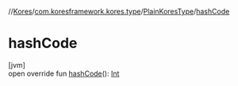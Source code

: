 //[Kores](../../../index.md)/[com.koresframework.kores.type](../index.md)/[PlainKoresType](index.md)/[hashCode](hash-code.md)

# hashCode

[jvm]\
open override fun [hashCode](hash-code.md)(): [Int](https://kotlinlang.org/api/latest/jvm/stdlib/kotlin/-int/index.html)
